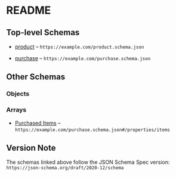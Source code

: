 # README

## Top-level Schemas

* [product](./product.md "Definition for a GA4 purchase") – `https://example.com/product.schema.json`

* [purchase](./purchase.md "Definition of a GA4 purchase event") – `https://example.com/purchase.schema.json`

## Other Schemas

### Objects

### Arrays

* [Purchased Items](./purchase-properties-purchased-items.md "Items associated with the event") – `https://example.com/purchase.schema.json#/properties/items`

## Version Note

The schemas linked above follow the JSON Schema Spec version: `https://json-schema.org/draft/2020-12/schema`
